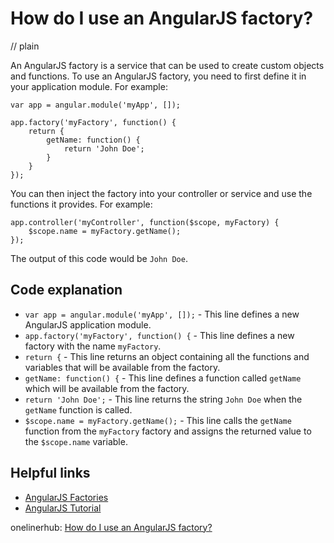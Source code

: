 # How do I use an AngularJS factory?
// plain

An AngularJS factory is a service that can be used to create custom objects and functions. To use an AngularJS factory, you need to first define it in your application module. For example:

```
var app = angular.module('myApp', []);

app.factory('myFactory', function() {
    return {
        getName: function() {
            return 'John Doe';
        }
    }
});
```

You can then inject the factory into your controller or service and use the functions it provides. For example:

```
app.controller('myController', function($scope, myFactory) {
    $scope.name = myFactory.getName();
});
```

The output of this code would be `John Doe`.

## Code explanation


- `var app = angular.module('myApp', []);` - This line defines a new AngularJS application module.
- `app.factory('myFactory', function() {` - This line defines a new factory with the name `myFactory`.
- `return {` - This line returns an object containing all the functions and variables that will be available from the factory.
- `getName: function() {` - This line defines a function called `getName` which will be available from the factory.
- `return 'John Doe';` - This line returns the string `John Doe` when the `getName` function is called.
- `$scope.name = myFactory.getName();` - This line calls the `getName` function from the `myFactory` factory and assigns the returned value to the `$scope.name` variable.

## Helpful links

- [AngularJS Factories](https://docs.angularjs.org/guide/services)
- [AngularJS Tutorial](https://www.tutorialspoint.com/angularjs/angularjs_factories.htm)

onelinerhub: [How do I use an AngularJS factory?](https://onelinerhub.com/angularjs/how-do-i-use-an-angularjs-factory)